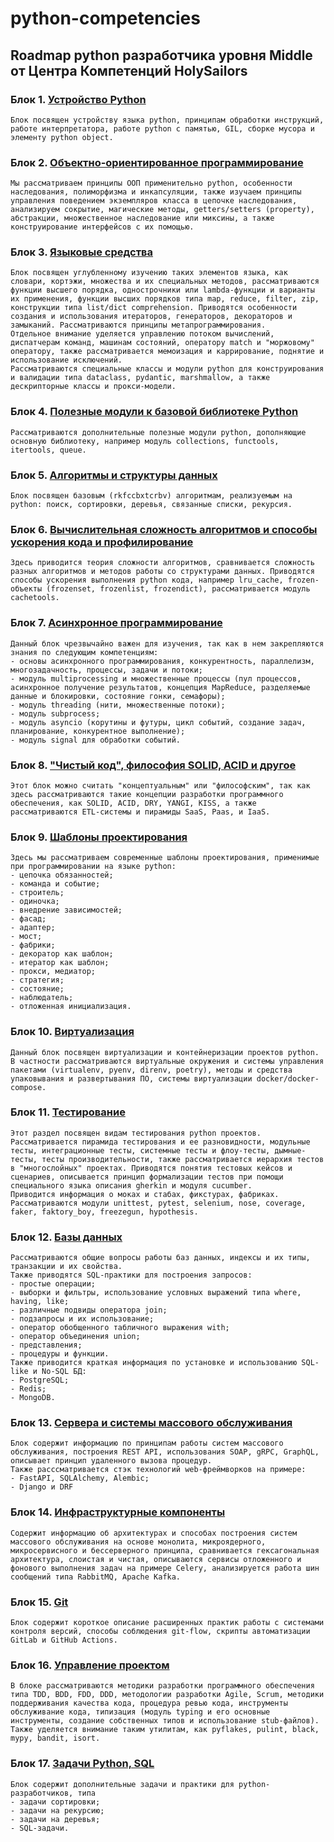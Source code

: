 # python-competencies

##  Roadmap python разработчика уровня Middle от Центра Компетенций HolySailors

### Блок 1. [Устройство Python](./blok_1/BLOCK1.md) 
    Блок посвящен устройству языка python, принципам обработки инструкций, работе интерпретатора, работе python с памятью, GIL, сборке мусора и элементу python object.
### Блок 2. [Объектно-ориентированное программирование](./blok_2/BLOCK2.md)
    Мы рассматриваем принципы ООП применительно python, особенности наследования, полиморфизма и инкапсуляции, также изучаем принципы управления поведением экземпляров класса в цепочке наследования, анализируем сокрытие, магические методы, getters/setters (property), абстракции, множественное наследование или миксины, а также конструирование интерфейсов с их помощью.
### Блок 3. [Языковые средства](./blok_3/BLOCK3.md)
    Блок посвящен углубленному изучению таких элементов языка, как словари, кортэжи, множества и их специальных методов, рассматриваются функции высшего порядка, однострочники или lambda-функции и варианты их применения, функции высших порядков типа map, reduce, filter, zip, конструкции типа list/dict comprehension. Приводятся особенности создания и использования итераторов, генераторов, декораторов и замыканий. Рассматриваются принципы метапрограммирования.
    Отдельное внимание уделяется управлению потоком вычислений, диспатчерам команд, машинам состояний, оператору match и "моржовому" оператору, также рассматривается мемоизация и каррирование, поднятие и использование исключений.
    Рассматриваются специальные классы и модули python для конструирования и валидации типа dataclass, pydantic, marshmallow, а также дескрипторные классы и прокси-модели.
### Блок 4. [Полезные модули к базовой библиотеке Python](./blok_4/BLOCK4.md)
    Рассматриваются дополнительные полезные модули python, дополняющие основную библиотеку, например модуль collections, functools, itertools, queue.
### Блок 5. [Алгоритмы и структуры данных](./blok_5/BLOCK5.md)
    Блок посвящен базовым (rkfccbxtcrbv) алгоритмам, реализуемым на python: поиск, сортировки, деревья, связанные списки, рекурсия.
### Блок 6. [Вычислительная сложность алгоритмов и способы ускорения кода и профилирование](./blok_6/BLOCK6.md)
    Здесь приводится теория сложности алгоритмов, сравнивается сложность разных алгоритмов и методов работы со структурами данных. Приводятся способы ускорения выполнения python кода, например lru_cache, frozen-объекты (frozenset, frozenlist, frozendict), рассматривается модуль cachetools.
### Блок 7. [Асинхронное программирование](./blok_7/BLOCK7.md)
    Данный блок чрезвычайно важен для изучения, так как в нем закрепляются знания по следующим компетенциям:
    - основы асинхронного программирования, конкурентность, параллелизм, многозадачность, процессы, задачи и потоки;
    - модуль multiprocessing и множественные процессы (пул процессов, асинхронное получение результатов, концепция MapReduce, разделяемые данные и блокировки, состояние гонки, семафоры);
    - модуль threading (нити, множественные потоки);
    - модуль subprocess;
    - модуль asyncio (корутины и футуры, цикл событий, создание задач, планирование, конкурентное выполнение);
    - модуль signal для обработки событий.
### Блок 8. ["Чистый код", философия SOLID, ACID и другое](./blok_8/BLOCK8.md)
    Этот блок можно считать "концептуальным" или "философским", так как здесь рассматриваются такие концепции разработки программного обеспечения, как SOLID, ACID, DRY, YANGI, KISS, а также рассматриваются ETL-системы и пирамиды SaaS, Paas, и IaaS.
### Блок 9. [Шаблоны проектирования](./blok_9/BLOCK9.md)
    Здесь мы рассматриваем современные шаблоны проектирования, применимые при программировании на языке python:
    - цепочка обязанностей;
    - команда и событие;
    - строитель;
    - одиночка;
    - внедрение зависимостей;
    - фасад;
    - адаптер;
    - мост;
    - фабрики;
    - декоратор как шаблон;
    - итератор как шаблон;
    - прокси, медиатор;
    - стратегия;
    - состояние;
    - наблюдатель;
    - отложенная инициализация.
### Блок 10. [Виртуализация](./blok_10/BLOCK10.md)
    Данный блок посвящен виртуализации и контейнеризации проектов python. В частности рассматриваются виртуальные окружения и системы управления пакетами (virtualenv, pyenv, direnv, poetry), методы и средства упаковывания и развертывания ПО, системы виртуализации docker/docker-compose.
### Блок 11. [Тестирование](./blok_11/BLOCK11.md)
    Этот раздел посвящен видам тестирования python проектов. Рассматривается пирамида тестирования и ее разновидности, модульные тесты, интеграционные тесты, системные тесты и флоу-тесты, дымные-тесты, тесты производительности, также рассматривается иерархия тестов в "многослойных" проектах. Приводятся понятия тестовых кейсов и сценариев, описывается принцип формализации тестов при помощи специального языка описания gherkin и модуля cucumber.
    Приводится информация о моках и стабах, фикстурах, фабриках.
    Рассматриваются модули unittest, pytest, selenium, nose, coverage, faker, faktory_boy, freezegun, hypothesis.
### Блок 12. [Базы данных](./blok_12/BLOCK12.md)
    Рассматриваются общие вопросы работы баз данных, индексы и их типы, транзакции и их свойства.
    Также приводятся SQL-практики для построения запросов:
    - простые операции;
    - выборки и фильтры, использование условных выражений типа where, having, like;
    - различные подвиды оператора join;
    - подзапросы и их использование;
    - оператор обобщенного табличного выражения with;
    - оператор объединения union;
    - представления;
    - процедуры и функции.
    Также приводится краткая информация по установке и использованию SQL-like и No-SQL БД:
    - PostgreSQL;
    - Redis;
    - MongoDB.
### Блок 13. [Сервера и системы массового обслуживания](./blok_13/BLOCK13.md)
    Блок содержит информацию по принципам работы систем массового обслуживания, построения REST API, использования SOAP, gRPC, GraphQL, описывает принцип удаленного вызова процедур.
    Также расссматривается стэк технологий web-фреймворков на примере:
    - FastAPI, SQLAlchemy, Alembic;
    - Django и DRF
### Блок 14. [Инфраструктурные компоненты](./blok_14/BLOCK14.md)
    Содержит информацию об архитектурах и способах построения систем массового обслуживания на основе монолита, микроядерного, микросервисного и бессерверного принципа, сравнивается гексагональная архитектура, слоистая и чистая, описываются сервисы отложенного и фонового выполнения задач на примере Celery, анализируется работа шин сообщений типа RabbitMQ, Apache Kafka.
### Блок 15. [Git](./blok_15/BLOCK15.md)
    Блок содержит короткое описание расширенных практик работы с системами контроля версий, способы соблюдения git-flow, скрипты автоматизации GitLab и GitHub Actions.
### Блок 16. [Управление проектом](./blok_16/BLOCK16.md)
    В блоке рассматриваются методики разработки программного обеспечения типа TDD, BDD, FDD, DDD, методологии разработки Agile, Scrum, методики поддерживания качества кода, процедура ревью кода, инструменты обслуживание кода, типизация (модуль typing и его основные инструменты, создание собственных типов и использование stub-файлов).
    Также уделяется внимание таким утилитам, как pyflakes, pulint, black, mypy, bandit, isort.
### Блок 17. [Задачи Python, SQL](./blok_17/BLOCK18.md)
    Блок содержит дополнительные задачи и практики для python-разработчиков, типа
    - задачи сортировки;
    - задачи на рекурсию;
    - задачи на деревья;
    - SQL-задачи.